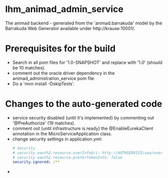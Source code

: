 # lhm_animad_admin_service
The animad backend - generated from the 'animad.barrakuda' model by the Barrakuda Web Generator available under http://krause:10001/.

# Prerequisites for the build
* Search in all pom files for '1.0-SNAPSHOT' and replace with '1.0' (should be 10 matches).
* comment out the oracle driver dependency in the animad_administration_service pom file
* Do a 'mvn install -DskipTests'.

# Changes to the auto-generated code
* service security disabled (until it's implemented) by commenting out '@PreAuthorize' (19 matches).
* comment out (until infrastructure is ready) the @EnableEurekaClient annotation in the MicroServiceApplication class.
* change security settings in application.yml:
    ```application.yml
    # Security
    # security.oauth2.resource.userInfoUri: http://AUTHSERVICE/uaa/user
    # security.oauth2.resource.preferTokenInfo: false
    security.ignored: /**
    ```
*
